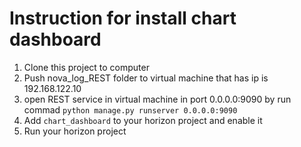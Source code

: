 # Instruction for install chart dashboard

 1. Clone this project to computer
 2. Push nova_log_REST folder to virtual machine that has ip is 192.168.122.10
 3. open REST service in virtual machine in port 0.0.0.0:9090 by run commad ```python manage.py runserver 0.0.0.0:9090```
 4. Add ```chart_dashboard``` to your horizon project and enable it
 5. Run your horizon project
